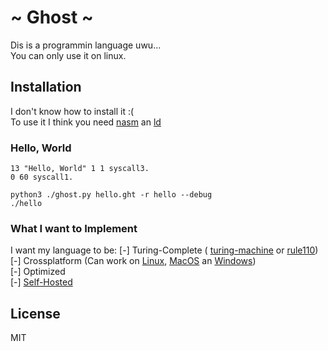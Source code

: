# ~ Ghost ~
Dis is a programmin language uwu... <br/>
You can only use it on linux.

## Installation
I don't know how to install it :( <br/> 
To use it I think you need [nasm](https://www.nasm.us/) an [ld](https://linux.die.net/man/1/ld)

### Hello, World
```
13 "Hello, World" 1 1 syscall3.
0 60 syscall1.
```

```
python3 ./ghost.py hello.ght -r hello --debug
./hello
```

### What I want to Implement
I want my language to be:
 [-] Turing-Complete ( [turing-machine](https://en.wikipedia.org/wiki/Turing_machine) or  [rule110](https://en.wikipedia.org/wiki/Rule_110)) <br/>
 [-] Crossplatform (Can work on [Linux](https://en.wikipedia.org/wiki/Linux), [MacOS](https://en.wikipedia.org/wiki/MacOS) an [Windows](https://en.wikipedia.org/wiki/Microsoft_Windows)) <br/>
 [-] Optimized <br/>
 [-] [Self-Hosted](https://en.wikipedia.org/wiki/Self-hosting_(compilers)) <br/>

## License
MIT
